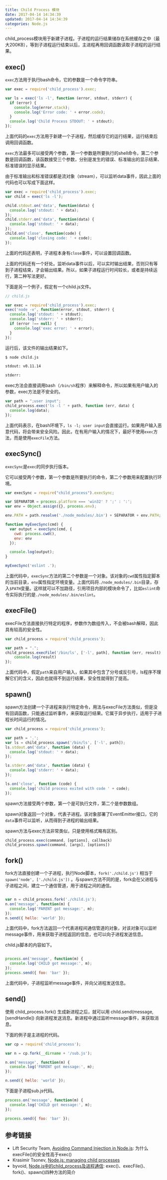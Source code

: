 ```yaml
---
title: Child Process 模块
date: 2017-04-14 14:34:39
updated: 2017-04-14 14:34:39
categories: Node.js
---
```


child_process模块用于新建子进程。子进程的运行结果储存在系统缓存之中（最大200KB），等到子进程运行结束以后，主进程再用回调函数读取子进程的运行结果。

## exec()

`exec`方法用于执行bash命令，它的参数是一个命令字符串。

```javascript
var exec = require('child_process').exec;

var ls = exec('ls -l', function (error, stdout, stderr) {
  if (error) {
    console.log(error.stack);
    console.log('Error code: ' + error.code);
  }
  console.log('Child Process STDOUT: ' + stdout);
});
```

上面代码的`exec`方法用于新建一个子进程，然后缓存它的运行结果，运行结束后调用回调函数。

`exec`方法最多可以接受两个参数，第一个参数是所要执行的shell命令，第二个参数是回调函数，该函数接受三个参数，分别是发生的错误、标准输出的显示结果、标准错误的显示结果。

由于标准输出和标准错误都是流对象（stream），可以监听data事件，因此上面的代码也可以写成下面这样。

```javascript
var exec = require('child_process').exec;
var child = exec('ls -l');

child.stdout.on('data', function(data) {
  console.log('stdout: ' + data);
});
child.stderr.on('data', function(data) {
  console.log('stdout: ' + data);
});
child.on('close', function(code) {
  console.log('closing code: ' + code);
});
```

上面的代码还表明，子进程本身有`close`事件，可以设置回调函数。

上面的代码还有一个好处。监听data事件以后，可以实时输出结果，否则只有等到子进程结束，才会输出结果。所以，如果子进程运行时间较长，或者是持续运行，第二种写法更好。

下面是另一个例子，假定有一个child.js文件。

```javascript
// child.js

var exec = require('child_process').exec;
exec('node -v', function(error, stdout, stderr) {
  console.log('stdout: ' + stdout);
  console.log('stderr: ' + stderr);
  if (error !== null) {
    console.log('exec error: ' + error);
  }
});
```

运行后，该文件的输出结果如下。

```bash
$ node child.js

stdout: v0.11.14

stderr:
```

exec方法会直接调用bash（`/bin/sh`程序）来解释命令，所以如果有用户输入的参数，exec方法是不安全的。

```javascript
var path = ";user input";
child_process.exec('ls -l ' + path, function (err, data) {
  console.log(data);
});
```

上面代码表示，在bash环境下，`ls -l; user input`会直接运行。如果用户输入恶意代码，将会带来安全风险。因此，在有用户输入的情况下，最好不使用`exec`方法，而是使用`execFile`方法。

## execSync()

`execSync`是`exec`的同步执行版本。

它可以接受两个参数，第一个参数是所要执行的命令，第二个参数用来配置执行环境。

```javascript
var execSync = require("child_process").execSync;

var SEPARATOR = process.platform === 'win32' ? ';' : ':';
var env = Object.assign({}, process.env);

env.PATH = path.resolve('./node_modules/.bin') + SEPARATOR + env.PATH;

function myExecSync(cmd) {
  var output = execSync(cmd, {
    cwd: process.cwd(),
    env: env
  });

  console.log(output);
}

myExecSync('eslint .');
```

上面代码中，`execSync`方法的第二个参数是一个对象。该对象的`cwd`属性指定脚本的当前目录，`env`属性指定环境变量。上面代码将`./node_modules/.bin`目录，存入`$PATH`变量。这样就可以不加路径，引用项目内部的模块命令了，比如`eslint`命令实际执行的是`./node_modules/.bin/eslint`。

## execFile()

execFile方法直接执行特定的程序，参数作为数组传入，不会被bash解释，因此具有较高的安全性。

```javascript
var child_process = require('child_process');

var path = ".";
child_process.execFile('/bin/ls', ['-l', path], function (err, result) {
    console.log(result)
});
```

上面代码中，假定`path`来自用户输入，如果其中包含了分号或反引号，ls程序不理解它们的含义，因此也就得不到运行结果，安全性就得到了提高。

## spawn()

spawn方法创建一个子进程来执行特定命令，用法与execFile方法类似，但是没有回调函数，只能通过监听事件，来获取运行结果。它属于异步执行，适用于子进程长时间运行的情况。

```javascript
var child_process = require('child_process');

var path = '.';
var ls = child_process.spawn('/bin/ls', ['-l', path]);
ls.stdout.on('data', function (data) {
  console.log('stdout: ' + data);
});

ls.stderr.on('data', function (data) {
  console.log('stderr: ' + data);
});

ls.on('close', function (code) {
  console.log('child process exited with code ' + code);
});
```

spawn方法接受两个参数，第一个是可执行文件，第二个是参数数组。

spawn对象返回一个对象，代表子进程。该对象部署了EventEmitter接口，它的`data`事件可以监听，从而得到子进程的输出结果。

spawn方法与exec方法非常类似，只是使用格式略有区别。

```javascript
child_process.exec(command, [options], callback)
child_process.spawn(command, [args], [options])
```

## fork()

fork方法直接创建一个子进程，执行Node脚本，`fork('./child.js')` 相当于 `spawn('node', ['./child.js'])` 。与spawn方法不同的是，fork会在父进程与子进程之间，建立一个通信管道，用于进程之间的通信。

```javascript

var n = child_process.fork('./child.js');
n.on('message', function(m) {
  console.log('PARENT got message:', m);
});
n.send({ hello: 'world' });

```

上面代码中，fork方法返回一个代表进程间通信管道的对象，对该对象可以监听message事件，用来获取子进程返回的信息，也可以向子进程发送信息。

child.js脚本的内容如下。

```javascript

process.on('message', function(m) {
  console.log('CHILD got message:', m);
});
process.send({ foo: 'bar' });

```

上面代码中，子进程监听message事件，并向父进程发送信息。

## send()

使用 child_process.fork() 生成新进程之后，就可以用 child.send(message, [sendHandle]) 向新进程发送消息。新进程中通过监听message事件，来获取消息。

下面的例子是主进程的代码。

```javascript
var cp = require('child_process');

var n = cp.fork(__dirname + '/sub.js');

n.on('message', function(m) {
  console.log('PARENT got message:', m);
});

n.send({ hello: 'world' });
```

下面是子进程sub.js代码。

```javascript
process.on('message', function(m) {
  console.log('CHILD got message:', m);
});

process.send({ foo: 'bar' });
```

## 参考链接

- Lift Security Team, [Avoiding Command Injection in Node.js](https://blog.liftsecurity.io/2014/08/19/Avoid-Command-Injection-Node.js): 为什么execFile()的安全性高于exec()
- Krasimir Tsonev, [Node.js: managing child processes](http://tech.pro/tutorial/2074/nodejs-managing-child-processes) 
- byvoid, [Node.js中的child_process及进程通信](https://www.byvoid.com/zhs/blog/node-child-process-ipc): exec()、execFile()、fork()、spawn()四种方法的简介
